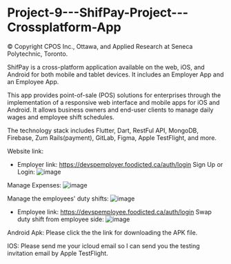 # Project-9---ShifPay-Project---Crossplatform-App
© Copyright CPOS Inc., Ottawa, and Applied Research at Seneca Polytechnic, Toronto.

ShifPay is a cross-platform application available on the web, iOS, and Android for both mobile and tablet devices. It includes an Employer App and an Employee App.

This app provides point-of-sale (POS) solutions for enterprises through the implementation of a responsive web interface and mobile apps for iOS and Android. It allows business owners and end-user clients to manage daily wages and employee shift schedules.

The technology stack includes Flutter, Dart, RestFul API, MongoDB, Firebase, Zum Rails(payment), GitLab, Figma, Apple TestFlight, and more.

Website link: 
- Employer link: https://devspemployer.foodicted.ca/auth/login 
Sign Up or Login:
![image](https://github.com/user-attachments/assets/7c4c399a-c976-48e3-8d80-a151704e98e2)

Manage Expenses:
![image](https://github.com/user-attachments/assets/4e4bd007-8123-4c5e-90e7-00c4d9f3cb9f)

Manage the employees' duty shifts:
![image](https://github.com/user-attachments/assets/c7545cef-aff6-4ad9-aef2-81ed879aea14)

- Employee link: https://devspemployee.foodicted.ca/auth/login
Swap duty shift from employee side:
![image](https://github.com/user-attachments/assets/3de4a03e-9a46-459b-9321-9f7d1884546e)

Android Apk:
Please click the the link for downloading the APK file.

IOS:
Please send me your icloud email so I can send you the testing invitation email by Apple TestFlight.
